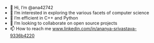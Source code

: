 - 👋 Hi, I’m @ana42742
- 👀 I’m interested in exploring the various facets of computer science
- 🌱 I’m efficient in C++ and Python
- 💞️ I’m looking to collaborate on open source projects
- 📫 How to reach me www.linkedin.com/in/ananya-srivastava-9336b4220

<!---
ana42742/ana42742 is a ✨ special ✨ repository because its `README.md` (this file) appears on your GitHub profile.
You can click the Preview link to take a look at your changes.
--->
